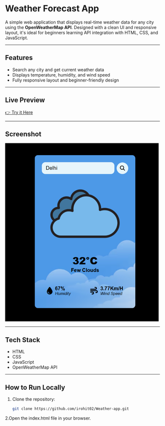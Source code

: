 # Weather Forecast App

A simple web application that displays real-time weather data for any city using the **OpenWeatherMap API**. Designed with a clean UI and responsive layout, it's ideal for beginners learning API integration with HTML, CSS, and JavaScript.

---

## Features

- Search any city and get current weather data
- Displays temperature, humidity, and wind speed
- Fully responsive layout and beginner-friendly design

---

## Live Preview

[👉 Try it Here](https://irohit02.netlify.app)

---

## Screenshot

<img src="preview.png" width="500" alt="Weather App Screenshot" />

---

## Tech Stack

- HTML  
- CSS  
- JavaScript  
- OpenWeatherMap API

---

## How to Run Locally

1. Clone the repository:
   ```bash
   git clone https://github.com/irohit02/Weather-app.git
2.Open the index.html file in your browser.
